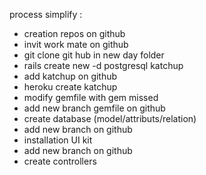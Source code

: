process simplify : 
- creation repos on github
- invit work mate on github
- git clone git hub in new day folder
- rails create new -d postgresql katchup
- add katchup on github
- heroku create katchup 
- modify gemfile with gem missed
- add new branch gemfile on github
- create database (model/attributs/relation)
- add new branch on github
- installation UI kit 
- add new branch on github
- create controllers
